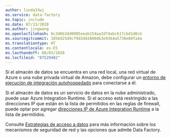 ```yaml
---
author: linda33wj
ms.service: data-factory
ms.topic: include
ms.date: 07/13/2020
ms.author: jingwang
ms.openlocfilehash: 6c348b3dd0005eeab154aa2d74abc617cbd1d0cb
ms.sourcegitcommit: 3d56d25d9cf9d3d42600db3e9364a5730e80fa4a
ms.translationtype: HT
ms.contentlocale: es-ES
ms.lasthandoff: 08/03/2020
ms.locfileid: "87529402"
---
```

<!--
    Separate the generic requirement on Self-hosted Integration Runtime set-up from connector articles.
-->
Si el almacén de datos se encuentra en una red local, una red virtual de Azure o una nube privada virtual de Amazon, debe configurar un [entorno de ejecución de integración autohospedado](../articles/data-factory/create-self-hosted-integration-runtime.md) para conectarse a él.

Si el almacén de datos es un servicio de datos en la nube administrado, puede usar Azure Integration Runtime. Si el acceso está restringido a las direcciones IP que están en la lista de permitidos en las reglas de firewall, puede optar por agregar [direcciones IP de Azure Integration Runtime](../articles/data-factory/azure-integration-runtime-ip-addresses.md) a la lista de permitidos. 

Consulte [Estrategias de acceso a datos](../articles/data-factory/data-access-strategies.md) para más información sobre los mecanismos de seguridad de red y las opciones que admite Data Factory.
